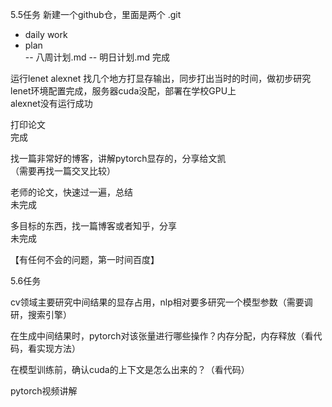 
5.5任务
新建一个github仓，里面是两个
.git
- daily work
- plan  
	-- 八周计划.md
	-- 明日计划.md
完成  

运行lenet alexnet 找几个地方打显存输出，同步打出当时的时间，做初步研究  
lenet环境配置完成，服务器cuda没配，部署在学校GPU上  
alexnet没有运行成功

打印论文  
完成  


找一篇非常好的博客，讲解pytorch显存的，分享给文凯  
（需要再找一篇交叉比较）

老师的论文，快速过一遍，总结  
未完成

多目标的东西，找一篇博客或者知乎，分享  
未完成

【有任何不会的问题，第一时间百度】

5.6任务  

cv领域主要研究中间结果的显存占用，nlp相对要多研究一个模型参数（需要调研，搜索引擎）

在生成中间结果时，pytorch对该张量进行哪些操作？内存分配，内存释放（看代码，看实现方法）

在模型训练前，确认cuda的上下文是怎么出来的？（看代码）

pytorch视频讲解
